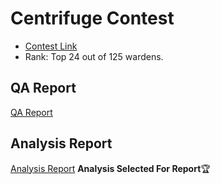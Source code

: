 #  Centrifuge Contest
- [Contest Link](https://code4rena.com/audits/2023-09-centrifuge#top)
- Rank: Top 24 out of 125 wardens.

## QA Report
[QA Report](./qa.md)

## Analysis Report
[Analysis Report](./Analysis.md)  **Analysis Selected For Report**🏆